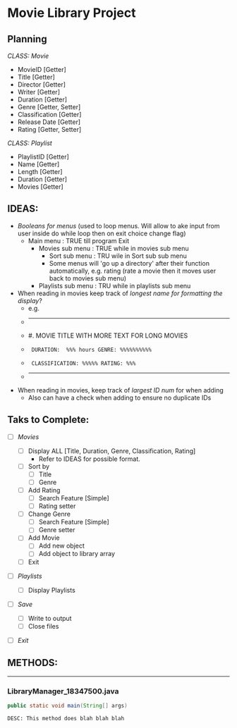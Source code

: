 # Movie Library Project

## Planning

*CLASS: Movie*
* MovieID [Getter]
* Title [Getter]
* Director [Getter]
* Writer [Getter]
* Duration [Getter]
* Genre [Getter, Setter]
* Classification [Getter]
* Release Date [Getter]
* Rating  [Getter, Setter]

*CLASS: Playlist*
* PlaylistID [Getter]
* Name [Getter]
* Length [Getter]
* Duration [Getter]
* Movies [Getter]


## IDEAS:
* *Booleans for menus* (used to loop menus. Will allow to ake input from user inside do while loop then on exit choice change flag)
  * Main menu : TRUE till program Exit
    * Movies sub menu : TRUE while in movies sub menu
      * Sort sub menu : TRU wile in Sort sub sub menu
      * Some menus will 'go up a directory' after their function automatically, e.g. rating (rate a movie then it moves user back to movies sub menu)
    * Playlists sub menu : TRU while in playlists sub menu
* When reading in movies keep track of *longest name for formatting the display*?
  * e.g.
  * ----------------------------------------------
  * #. MOVIE TITLE WITH MORE TEXT FOR LONG MOVIES
  *      DURATION:  %%% hours GENRE: %%%%%%%%%%
  *      CLASSIFICATION: %%%%% RATING: %%%
  * ----------------------------------------------
* When reading in movies, keep track of *largest ID num* for when adding
  * Also can have a check when adding to ensure no duplicate IDs


## Taks to Complete:
* [ ] *Movies*
    * [ ] Display ALL [Title, Duration, Genre, Classification, Rating]
      * Refer to IDEAS for possible format.
    * [ ] Sort by
      * [ ] Title
      * [ ] Genre
    * [ ] Add Rating
      * [ ] Search Feature [Simple]
      * [ ] Rating setter
    * [ ] Change Genre
      * [ ] Search Feature [Simple]
      * [ ] Genre setter
    * [ ] Add Movie
      * [ ] Add new object
      * [ ] Add object to library array
    * [ ] Exit
* [ ] *Playlists*
    * [ ] Display Playlists
* [ ] *Save*
    * [ ] Write to output
    * [ ] Close files
* [ ] *Exit*


## METHODS:
---------
### LibraryManager_18347500.java
  ```java
  public static void main(String[] args)
  ```
    DESC: This method does blah blah blah
